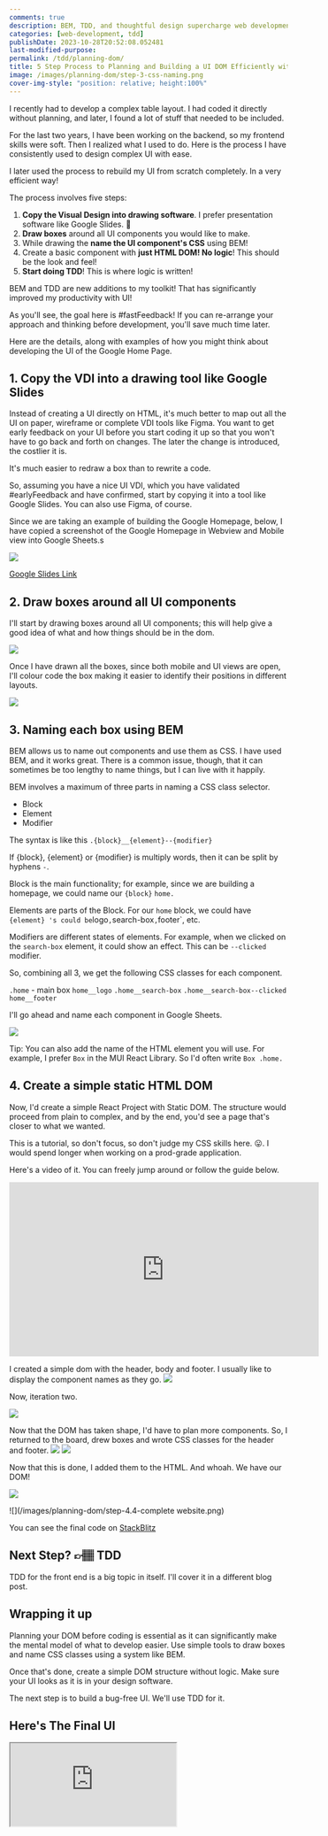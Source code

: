 ```yaml
---
comments: true
description: BEM, TDD, and thoughtful design supercharge web development by streamlining UI DOM planning for maximum efficiency.
categories: [web-development, tdd]
publishDate: 2023-10-28T20:52:08.052481
last-modified-purpose:
permalink: /tdd/planning-dom/
title: 5 Step Process to Planning and Building a UI DOM Efficiently with Boxes, BEM and TDD
image: /images/planning-dom/step-3-css-naming.png
cover-img-style: "position: relative; height:100%"
---
```


I recently had to develop a complex table layout. I had coded it directly without planning, and later, I found a lot of stuff that needed to be included.

For the last two years, I have been working on the backend, so my frontend skills were soft. Then I realized what I used to do. Here is the process I have consistently used to design complex UI with ease.

I later used the process to rebuild my UI from scratch completely. In a very efficient way!

The process involves five steps:

1. **Copy the Visual Design into drawing software**. I prefer presentation software like Google Slides. 🛝
2. **Draw boxes** around all UI components you would like to make.
3. While drawing the **name the UI component's CSS** using BEM!
4. Create a basic component with **just HTML DOM! No logic**! This should be the look and feel!
5. **Start doing TDD**! This is where logic is written!

BEM and TDD are new additions to my toolkit! That has significantly improved my productivity with UI!

As you'll see, the goal here is #fastFeedback! If you can re-arrange your approach and thinking before development, you'll save much time later.

Here are the details, along with examples of how you might think about developing the UI of the Google Home Page.

## 1. Copy the VDI into a drawing tool like Google Slides

Instead of creating a UI directly on HTML, it's much better to map out all the UI on paper, wireframe or complete VDI tools like Figma. You want to get early feedback on your UI before you start coding it up so that you won't have to go back and forth on changes. The later the change is introduced, the costlier it is.

It's much easier to redraw a box than to rewrite a code.

So, assuming you have a nice UI VDI, which you have validated #earlyFeedback and have confirmed, start by copying it into a tool like Google Slides. You can also use Figma, of course.

Since we are taking an example of building the Google Homepage, below, I have copied a screenshot of the Google Homepage in Webview and Mobile view into Google Sheets.s

![](/images/planning-dom/step-1-copying-ui-into-slides.png)

[Google Slides Link](https://docs.google.com/presentation/d/1MS5YxpJEKsgWrRnx0iZEgMwFLaPTMQtzroofcs3wTvc/edit?usp=sharing)

## 2. Draw boxes around all UI components

I'll start by drawing boxes around all UI components; this will help give a good idea of what and how things should be in the dom.

![](/images/planning-dom/step-2.1-drawing-boxes-around-components.png)

Once I have drawn all the boxes, since both mobile and UI views are open, I'll colour code the box making it easier to identify their positions in different layouts.

![](/images/planning-dom/step-2.2-color-coding-boxes.png)

## 3. Naming each box using BEM

BEM allows us to name out components and use them as CSS. I have used BEM, and it works great. There is a common issue, though, that it can sometimes be too lengthy to name things, but I can live with it happily.

BEM involves a maximum of three parts in naming a CSS class selector.

- Block
- Element
- Modifier

The syntax is like this `.{block}__{element}--{modifier}`

If {block}, {element} or {modifier} is multiply words, then it can be split by hyphens `-`.

Block is the main functionality; for example, since we are building a homepage, we could name our  `{block}` `home.`

Elements are parts of the Block. For our `home` block, we could have `{element} 's could be`logo`,`search-box`,`footer`, etc.

Modifiers are different states of elements. For example, when we clicked on the `search-box` element, it could show an effect. This can be `--clicked` modifier.

So, combining all 3, we get the following CSS classes for each component.

`.home` - main box
`home__logo`
`.home__search-box`
`.home__search-box--clicked`
`home__footer`

I'll go ahead and name each component in Google Sheets.

![](/images/planning-dom/step-3-css-naming.png)

Tip: You can also add the name of the HTML element you will use. For example, I prefer `Box` in the MUI React Library. So I'd often write `Box .home.`

## 4. Create a simple static HTML DOM

Now, I'd create a simple React Project with Static DOM. The structure would proceed from plain to complex, and by the end, you'd see a page that's closer to what we wanted.

This is a tutorial, so don't focus, so don't judge my CSS skills here. 😛. I would spend longer when working on a prod-grade application.

Here's a video of it. You can freely jump around or follow the guide below.

<iframe width="560" height="315" src="https://www.youtube.com/embed/58UCMdK33_k?si=y-WnccOE-GdVQ65-" title="YouTube video player" frameborder="0" allow="accelerometer; autoplay; clipboard-write; encrypted-media; gyroscope; picture-in-picture; web-share" allowfullscreen></iframe>

I created a simple dom with the header, body and footer. I usually like to display the component names as they go.
![](/images/planning-dom/step-4.1-simple-dom.png)

Now, iteration two.

![](/images/planning-dom/step-4.2-dom-takes-shape.png)

Now that the DOM has taken shape, I'd have to plan more components. So, I returned to the board, drew boxes and wrote CSS classes for the header and footer.
![](/images/planning-dom/step-4.2.1-header.png)
![](/images/planning-dom/step-4.2.2-footer.png)

Now that this is done, I added them to the HTML. And whoah. We have our DOM!

![](/images/planning-dom/step-4.3-final-dom.png)

![](/images/planning-dom/step-4.4-complete website.png)

You can see the final code on [StackBlitz](https://stackblitz.com/edit/stackblitz-starters-f7clcp?file=src%2Fhome%2Fhome.css)

## Next Step? 👉🏽 TDD

TDD for the front end is a big topic in itself. I'll cover it in a different blog post.

## Wrapping it up

Planning your DOM before coding is essential as it can significantly make the mental model of what to develop easier. Use simple tools to draw boxes and name CSS classes using a system like BEM.

Once that's done, create a simple DOM structure without logic. Make sure your UI looks as it is in your design software.

The next step is to build a bug-free UI. We'll use TDD for it.

## Here's The Final UI

<iframe src="https://stackblitz.com/edit/stackblitz-starters-f7clcp?embed=1&file=src%2Fhome%2Fhome.css&view=preview">
